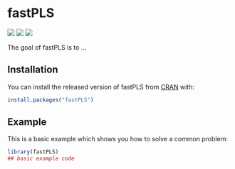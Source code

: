 
<!-- README.md is generated from README.Rmd. Please edit that file -->

# fastPLS

<!-- badges: start -->

[![](https://www.r-pkg.org/badges/version/fastPLS?color=green)](https://cran.r-project.org/package=fastPLS)
[![](https://img.shields.io/badge/devel%20version-0.1-blue.svg)](https://github.com/gdurif/fastPLS)
[![](https://img.shields.io/badge/lifecycle-experimental-orange.svg)](https://www.tidyverse.org/lifecycle/#experimental)
<!-- badges: end -->

The goal of fastPLS is to …

## Installation

You can install the released version of fastPLS from
[CRAN](https://CRAN.R-project.org) with:

``` r
install.packages("fastPLS")
```

## Example

This is a basic example which shows you how to solve a common problem:

``` r
library(fastPLS)
## basic example code
```
